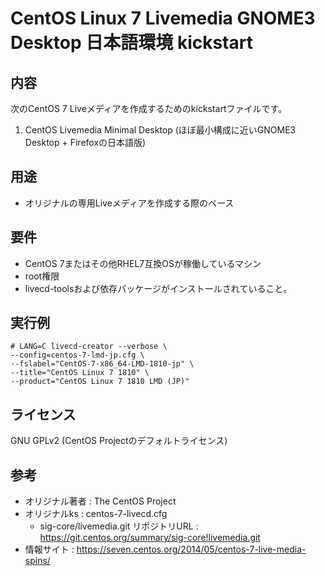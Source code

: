 # CentOS Linux 7 Livemedia GNOME3 Desktop 日本語環境 kickstart

## 内容
次のCentOS 7 Liveメディアを作成するためのkickstartファイルです。
1. CentOS Livemedia Minimal Desktop (ほぼ最小構成に近いGNOME3 Desktop + Firefoxの日本語版)

## 用途
- オリジナルの専用Liveメディアを作成する際のベース

## 要件
- CentOS 7またはその他RHEL7互換OSが稼働しているマシン
- root権限
- livecd-toolsおよび依存パッケージがインストールされていること。

## 実行例
```
# LANG=C livecd-creator --verbose \
--config=centos-7-lmd-jp.cfg \
--fslabel="CentOS-7-x86_64-LMD-1810-jp" \
--title="CentOS Linux 7 1810" \
--product="CentOS Linux 7 1810 LMD (JP)"
```

## ライセンス

GNU GPLv2 (CentOS Projectのデフォルトライセンス)

## 参考

- オリジナル著者   : The CentOS Project
- オリジナルks     : centos-7-livecd.cfg
  - sig-core/livemedia.git リポジトリURL : https://git.centos.org/summary/sig-core!livemedia.git
- 情報サイト    : https://seven.centos.org/2014/05/centos-7-live-media-spins/
